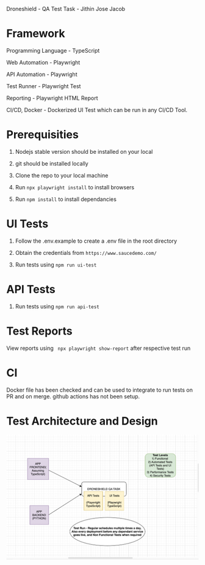 Droneshield - QA Test Task - Jithin Jose Jacob

# Framework

Programming Language - TypeScript

Web Automation - Playwright

API Automation - Playwright

Test Runner - Playwright Test

Reporting - Playwright HTML Report

CI/CD, Docker - Dockerized UI Test which can be run in any CI/CD Tool.

# Prerequisities

1) Nodejs stable version should be installed on your local

2) git should be installed locally

3) Clone the repo to your local machine

4) Run ```npx playwright install``` to install browsers

5) Run ```npm install``` to install dependancies

# UI Tests

1) Follow the .env.example to create a .env file in the root directory

2) Obtain the credentials from ```https://www.saucedemo.com/```

3) Run tests using ```npm run ui-test```

# API Tests

1) Run tests using ```npm run api-test```

# Test Reports

View reports using ``` npx playwright show-report``` after respective test run

# CI
Docker file has been checked and can be used to integrate to run tests on PR and on merge. github actions has not been setup.

# Test Architecture and Design

![Alt text](docs/TestArch.png)